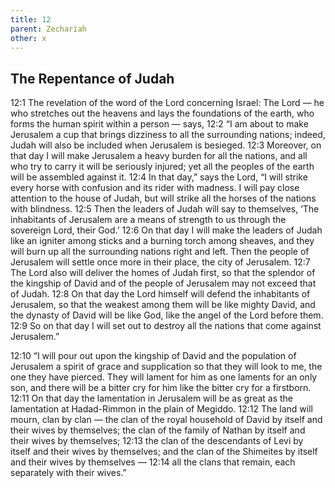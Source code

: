 ```yaml
---
title: 12
parent: Zechariah
other: x
---
```


## The Repentance of Judah

<a name="12:1">12:1</a> The revelation of the word of the Lord concerning Israel: The Lord — he who stretches out the heavens and lays the foundations of the earth, who forms the human spirit within a person — says, <a name="12:2">12:2</a> “I am about to make Jerusalem a cup that brings dizziness to all the surrounding nations; indeed, Judah will also be included when Jerusalem is besieged. <a name="12:3">12:3</a> Moreover, on that day I will make Jerusalem a heavy burden for all the nations, and all who try to carry it will be seriously injured; yet all the peoples of the earth will be assembled against it. <a name="12:4">12:4</a> In that day,” says the Lord, “I will strike every horse with confusion and its rider with madness. I will pay close attention to the house of Judah, but will strike all the horses of the nations with blindness. <a name="12:5">12:5</a> Then the leaders of Judah will say to themselves, ‘The inhabitants of Jerusalem are a means of strength to us through the sovereign Lord, their God.’ <a name="12:6">12:6</a> On that day I will make the leaders of Judah like an igniter among sticks and a burning torch among sheaves, and they will burn up all the surrounding nations right and left. Then the people of Jerusalem will settle once more in their place, the city of Jerusalem. <a name="12:7">12:7</a> The Lord also will deliver the homes of Judah first, so that the splendor of the kingship of David and of the people of Jerusalem may not exceed that of Judah. <a name="12:8">12:8</a> On that day the Lord himself will defend the inhabitants of Jerusalem, so that the weakest among them will be like mighty David, and the dynasty of David will be like God, like the angel of the Lord before them. <a name="12:9">12:9</a> So on that day I will set out to destroy all the nations that come against Jerusalem.”

<a name="12:10">12:10</a> “I will pour out upon the kingship of David and the population of Jerusalem a spirit of grace and supplication so that they will look to me, the one they have pierced. They will lament for him as one laments for an only son, and there will be a bitter cry for him like the bitter cry for a firstborn. <a name="12:11">12:11</a> On that day the lamentation in Jerusalem will be as great as the lamentation at Hadad-Rimmon in the plain of Megiddo. <a name="12:12">12:12</a> The land will mourn, clan by clan — the clan of the royal household of David by itself and their wives by themselves; the clan of the family of Nathan by itself and their wives by themselves; <a name="12:13">12:13</a> the clan of the descendants of Levi by itself and their wives by themselves; and the clan of the Shimeites by itself and their wives by themselves — <a name="12:14">12:14</a> all the clans that remain, each separately with their wives.”